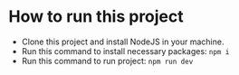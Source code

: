 # How to run this project
- Clone this project and install NodeJS in your machine.
- Run this command to install necessary packages: `npm i`
- Run this command to run project: `npm run dev`
